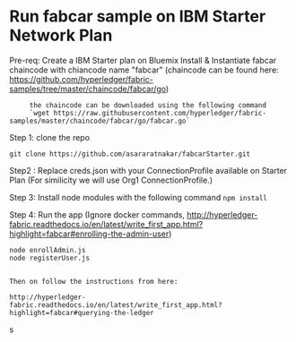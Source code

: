 # Run fabcar sample on IBM Starter Network Plan


Pre-req: Create a IBM Starter plan on Bluemix
         Install & Instantiate fabcar chaincode with chiancode name "fabcar"
         (chaincode can be found here: https://github.com/hyperledger/fabric-samples/tree/master/chaincode/fabcar/go)

         the chaincode can be downloaded using the following command 
         `wget https://raw.githubusercontent.com/hyperledger/fabric-samples/master/chaincode/fabcar/go/fabcar.go`

Step 1: clone the repo

```git clone https://github.com/asararatnakar/fabcarStarter.git```

Step2 : Replace creds.json with your ConnectionProfile available on Starter Plan
        (For similicity we will use Org1 ConnectionProfile.)

Step 3: Install node modules with the following command
    ```npm install```

Step 4: Run the app
       (Ignore docker commands, http://hyperledger-fabric.readthedocs.io/en/latest/write_first_app.html?highlight=fabcar#enrolling-the-admin-user)
 

    node enrollAdmin.js
    node registerUser.js  


    Then on follow the instructions from here:

    http://hyperledger-fabric.readthedocs.io/en/latest/write_first_app.html?highlight=fabcar#querying-the-ledger
    

s

